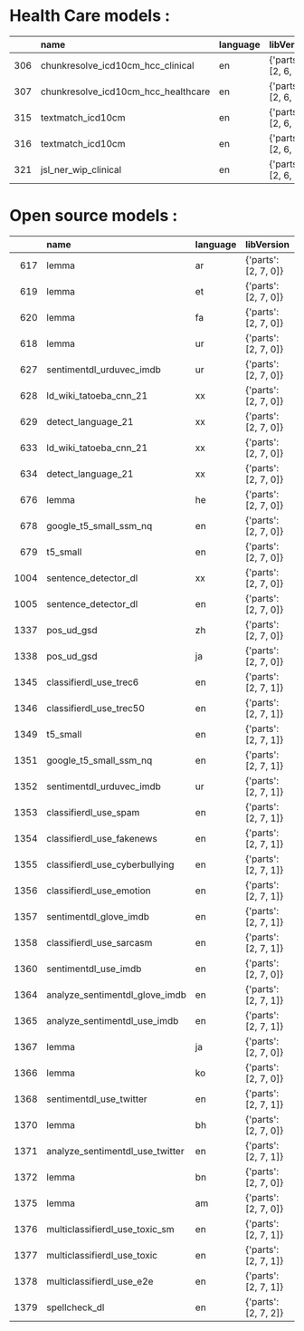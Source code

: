 # Health Care models : 
|      | name                                | language | libVersion           | sparkVersion      | readyToUse | time                             | isZipped | category | checksum |
| ---: | :---------------------------------- | :------- | :------------------- | :---------------- | :--------- | :------------------------------- | :------- | :------- | :------- |
|  306 | chunkresolve_icd10cm_hcc_clinical   | en       | {'parts': [2, 6, 3]} | {'parts': [2, 4]} | True       | 2020-12-12 03:58:17.766000+00:00 | True     | nd       |          |
|  307 | chunkresolve_icd10cm_hcc_healthcare | en       | {'parts': [2, 6, 3]} | {'parts': [2, 4]} | True       | 2020-12-12 04:23:11.972000+00:00 | True     | nd       |          |
|  315 | textmatch_icd10cm                   | en       | {'parts': [2, 6, 3]} | {'parts': [2, 4]} | True       | 2020-12-23 19:43:53.108000+00:00 | True     | nd       |          |
|  316 | textmatch_icd10cm                   | en       | {'parts': [2, 6, 3]} | {'parts': [2, 4]} | True       | 2020-12-23 19:57:16.404000+00:00 | True     | nd       |          |
|  321 | jsl_ner_wip_clinical                | en       | {'parts': [2, 6, 5]} | {'parts': [2, 4]} | True       | 2021-01-01 12:53:48.141000+00:00 | True     | nd       |          |



# Open source models :
|      | name                            | language | libVersion           | sparkVersion      | readyToUse | time                             | isZipped | checksum | category |
| ---: | :------------------------------ | :------- | :------------------- | :---------------- | :--------- | :------------------------------- | :------- | :------- | :------- |
|  617 | lemma                           | ar       | {'parts': [2, 7, 0]} | {'parts': [2, 4]} | True       | 2020-11-28 14:16:06.993000+00:00 | True     |          | ml       |
|  619 | lemma                           | et       | {'parts': [2, 7, 0]} | {'parts': [2, 4]} | True       | 2020-11-28 16:19:39.171000+00:00 | True     |          | ml       |
|  620 | lemma                           | fa       | {'parts': [2, 7, 0]} | {'parts': [2, 4]} | True       | 2020-11-28 16:32:07.793000+00:00 | True     |          | ml       |
|  618 | lemma                           | ur       | {'parts': [2, 7, 0]} | {'parts': [2, 4]} | True       | 2020-11-28 17:04:20.260000+00:00 | True     |          | ml       |
|  627 | sentimentdl_urduvec_imdb        | ur       | {'parts': [2, 7, 0]} | {'parts': [2, 4]} | True       | 2020-12-01 10:05:35.630000+00:00 | True     |          | ml       |
|  628 | ld_wiki_tatoeba_cnn_21          | xx       | {'parts': [2, 7, 0]} | {'parts': [2, 4]} | True       | 2020-12-02 14:12:42.782000+00:00 | True     |          | ml       |
|  629 | detect_language_21              | xx       | {'parts': [2, 7, 0]} | {'parts': [2, 4]} | True       | 2020-12-02 14:12:51.556000+00:00 | True     |          | pl       |
|  633 | ld_wiki_tatoeba_cnn_21          | xx       | {'parts': [2, 7, 0]} | {'parts': [2, 4]} | True       | 2020-12-05 14:17:57.570000+00:00 | True     |          | ml       |
|  634 | detect_language_21              | xx       | {'parts': [2, 7, 0]} | {'parts': [2, 4]} | True       | 2020-12-05 15:11:20.664000+00:00 | True     |          | pl       |
|  676 | lemma                           | he       | {'parts': [2, 7, 0]} | {'parts': [2, 4]} | True       | 2020-12-09 14:04:44.355000+00:00 | True     |          | ml       |
|  678 | google_t5_small_ssm_nq          | en       | {'parts': [2, 7, 0]} | {'parts': [2, 4]} | True       | 2020-12-21 12:01:13.257000+00:00 | True     |          | ml       |
|  679 | t5_small                        | en       | {'parts': [2, 7, 0]} | {'parts': [2, 4]} | True       | 2020-12-21 12:38:12.913000+00:00 | True     |          | ml       |
| 1004 | sentence_detector_dl            | xx       | {'parts': [2, 7, 0]} | {'parts': [2, 4]} | True       | 2021-01-02 18:03:36.998000+00:00 | True     |          | ml       |
| 1005 | sentence_detector_dl            | en       | {'parts': [2, 7, 0]} | {'parts': [2, 4]} | True       | 2021-01-02 18:10:52.663000+00:00 | True     |          | ml       |
| 1337 | pos_ud_gsd                      | zh       | {'parts': [2, 7, 0]} | {'parts': [2, 4]} | True       | 2021-01-03 18:42:08.856000+00:00 | True     |          | ml       |
| 1338 | pos_ud_gsd                      | ja       | {'parts': [2, 7, 0]} | {'parts': [2, 4]} | True       | 2021-01-03 18:55:50.824000+00:00 | True     |          | ml       |
| 1345 | classifierdl_use_trec6          | en       | {'parts': [2, 7, 1]} | {'parts': [2, 4]} | True       | 2021-01-08 15:01:02.425000+00:00 | True     |          | ml       |
| 1346 | classifierdl_use_trec50         | en       | {'parts': [2, 7, 1]} | {'parts': [2, 4]} | True       | 2021-01-08 15:05:28.412000+00:00 | True     |          | ml       |
| 1349 | t5_small                        | en       | {'parts': [2, 7, 1]} | {'parts': [2, 4]} | True       | 2021-01-08 19:13:39.885000+00:00 | True     |          | ml       |
| 1351 | google_t5_small_ssm_nq          | en       | {'parts': [2, 7, 1]} | {'parts': [2, 4]} | True       | 2021-01-08 20:19:35.322000+00:00 | True     |          | ml       |
| 1352 | sentimentdl_urduvec_imdb        | ur       | {'parts': [2, 7, 1]} | {'parts': [2, 4]} | True       | 2021-01-09 09:44:27.237000+00:00 | True     |          | ml       |
| 1353 | classifierdl_use_spam           | en       | {'parts': [2, 7, 1]} | {'parts': [2, 4]} | True       | 2021-01-09 10:10:19.592000+00:00 | True     |          | ml       |
| 1354 | classifierdl_use_fakenews       | en       | {'parts': [2, 7, 1]} | {'parts': [2, 4]} | True       | 2021-01-09 10:16:39.147000+00:00 | True     |          | ml       |
| 1355 | classifierdl_use_cyberbullying  | en       | {'parts': [2, 7, 1]} | {'parts': [2, 4]} | True       | 2021-01-09 10:28:03.627000+00:00 | True     |          | ml       |
| 1356 | classifierdl_use_emotion        | en       | {'parts': [2, 7, 1]} | {'parts': [2, 4]} | True       | 2021-01-09 11:09:23.302000+00:00 | True     |          | ml       |
| 1357 | sentimentdl_glove_imdb          | en       | {'parts': [2, 7, 1]} | {'parts': [2, 4]} | True       | 2021-01-09 16:11:00.282000+00:00 | True     |          | ml       |
| 1358 | classifierdl_use_sarcasm        | en       | {'parts': [2, 7, 1]} | {'parts': [2, 4]} | True       | 2021-01-09 16:49:16.231000+00:00 | True     |          | ml       |
| 1360 | sentimentdl_use_imdb            | en       | {'parts': [2, 7, 0]} | {'parts': [2, 4]} | True       | 2021-01-15 12:54:07.685000+00:00 | True     |          | ml       |
| 1364 | analyze_sentimentdl_glove_imdb  | en       | {'parts': [2, 7, 1]} | {'parts': [2, 4]} | True       | 2021-01-15 14:47:38.784000+00:00 | True     |          | pl       |
| 1365 | analyze_sentimentdl_use_imdb    | en       | {'parts': [2, 7, 1]} | {'parts': [2, 4]} | True       | 2021-01-15 15:17:16.151000+00:00 | True     |          | pl       |
| 1367 | lemma                           | ja       | {'parts': [2, 7, 0]} | {'parts': [2, 4]} | True       | 2021-01-15 21:38:11.356000+00:00 | True     |          | ml       |
| 1366 | lemma                           | ko       | {'parts': [2, 7, 0]} | {'parts': [2, 4]} | True       | 2021-01-15 21:44:15.280000+00:00 | True     |          | ml       |
| 1368 | sentimentdl_use_twitter         | en       | {'parts': [2, 7, 1]} | {'parts': [2, 4]} | True       | 2021-01-18 15:25:24.713000+00:00 | True     |          | ml       |
| 1370 | lemma                           | bh       | {'parts': [2, 7, 0]} | {'parts': [2, 4]} | True       | 2021-01-18 17:00:21.391000+00:00 | True     |          | ml       |
| 1371 | analyze_sentimentdl_use_twitter | en       | {'parts': [2, 7, 1]} | {'parts': [2, 4]} | True       | 2021-01-18 18:11:10.852000+00:00 | True     |          | pl       |
| 1372 | lemma                           | bn       | {'parts': [2, 7, 0]} | {'parts': [2, 4]} | True       | 2021-01-20 17:28:11.269000+00:00 | True     |          | ml       |
| 1375 | lemma                           | am       | {'parts': [2, 7, 0]} | {'parts': [2, 4]} | True       | 2021-01-20 22:29:50.547000+00:00 | True     |          | ml       |
| 1376 | multiclassifierdl_use_toxic_sm  | en       | {'parts': [2, 7, 1]} | {'parts': [2, 4]} | True       | 2021-01-21 12:04:05.484000+00:00 | True     |          | ml       |
| 1377 | multiclassifierdl_use_toxic     | en       | {'parts': [2, 7, 1]} | {'parts': [2, 4]} | True       | 2021-01-21 12:20:04.648000+00:00 | True     |          | ml       |
| 1378 | multiclassifierdl_use_e2e       | en       | {'parts': [2, 7, 1]} | {'parts': [2, 4]} | True       | 2021-01-21 12:48:25.602000+00:00 | True     |          | ml       |
| 1379 | spellcheck_dl                   | en       | {'parts': [2, 7, 2]} | {'parts': [2, 4]} | True       | 2021-01-23 09:27:45.565000+00:00 | True     |          | nd       |